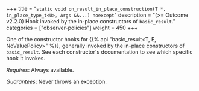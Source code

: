 +++
title = "`static void on_result_in_place_construction(T *, in_place_type_t<U>, Args &&...) noexcept`"
description = "(>= Outcome v2.2.0) Hook invoked by the in-place constructors of `basic_result`."
categories = ["observer-policies"]
weight = 450
+++

One of the constructor hooks for {{% api "basic_result<T, E, NoValuePolicy>" %}}, generally invoked by the in-place constructors of `basic_result`. See each constructor's documentation to see which specific hook it invokes.

*Requires*: Always available.

*Guarantees*: Never throws an exception.
